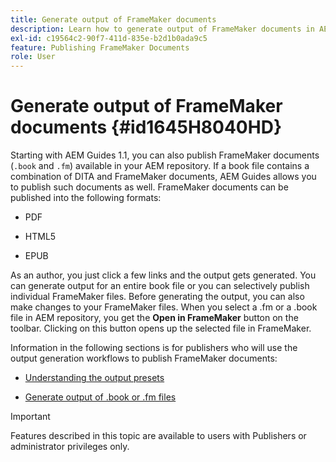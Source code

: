 ```yaml
---
title: Generate output of FrameMaker documents
description: Learn how to generate output of FrameMaker documents in AEM guides to publish them in PDF, HTML5, and EPUB format.
exl-id: c19564c2-90f7-411d-835e-b2d1b0ada9c5
feature: Publishing FrameMaker Documents
role: User
---
```

# Generate output of FrameMaker documents {#id1645H8040HD}

Starting with AEM Guides 1.1, you can also publish FrameMaker documents \(`.book` and `.fm`\) available in your AEM repository. If a book file contains a combination of DITA and FrameMaker documents, AEM Guides allows you to publish such documents as well. FrameMaker documents can be published into the following formats:

-   PDF

-   HTML5

-   EPUB


As an author, you just click a few links and the output gets generated. You can generate output for an entire book file or you can selectively publish individual FrameMaker files. Before generating the output, you can also make changes to your FrameMaker files. When you select a .fm or a .book file in AEM repository, you get the **Open in FrameMaker** button on the toolbar. Clicking on this button opens up the selected file in FrameMaker.

Information in the following sections is for publishers who will use the output generation workflows to publish FrameMaker documents:

-   [Understanding the output presets](fm-output-understand-presets.md#)

-   [Generate output of .book or .fm files](fm-output-generate.md#)

>[!IMPORTANT]
>
> Features described in this topic are available to users with Publishers or administrator privileges only.
